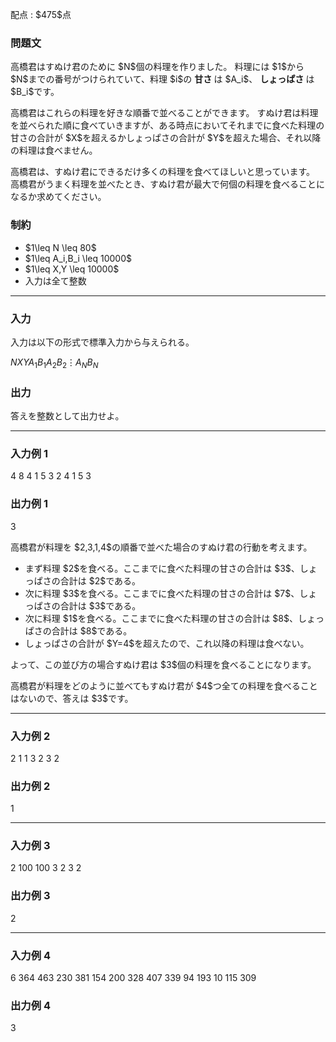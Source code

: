 
<div>

<span>

<span>

<p>
配点 : $475$点
</p>

<div>

<section>

### **問題文**

<p>
高橋君はすぬけ君のために $N$個の料理を作りました。
料理には $1$から $N$までの番号がつけられていて、料理 $i$の
<strong>
甘さ
</strong>
は $A_i$、
<strong>
しょっぱさ
</strong>
は $B_i$です。
</p>

<p>
高橋君はこれらの料理を好きな順番で並べることができます。
すぬけ君は料理を並べられた順に食べていきますが、ある時点においてそれまでに食べた料理の甘さの合計が $X$を超えるかしょっぱさの合計が $Y$を超えた場合、それ以降の料理は食べません。
</p>

<p>
高橋君は、すぬけ君にできるだけ多くの料理を食べてほしいと思っています。
高橋君がうまく料理を並べたとき、すぬけ君が最大で何個の料理を食べることになるか求めてください。
</p>

</section>

</div>

<div>

<section>

### **制約**

<ul>

<li>
$1\leq N \leq 80$
</li>

<li>
$1\leq A_i,B_i \leq 10000$
</li>

<li>
$1\leq X,Y \leq 10000$
</li>

<li>
入力は全て整数
</li>

</ul>

</section>

</div>

---

<div>

<div>

<section>

### **入力**

<p>
入力は以下の形式で標準入力から与えられる。
</p>

<div>

$N$$X$$Y$$A_1$$B_1$$A_2$$B_2$$\vdots$$A_N$$B_N$
</div>

</section>

</div>

<div>

<section>

### **出力**

<p>
答えを整数として出力せよ。
</p>

</section>

</div>

</div>

---

<div>

<section>

### **入力例 1**

<div>

4 8 4
1 5
3 2
4 1
5 3

</div>

</section>

</div>

<div>

<section>

### **出力例 1**

<div>

3

</div>

<p>
高橋君が料理を $2,3,1,4$の順番で並べた場合のすぬけ君の行動を考えます。
</p>

<ul>

<li>
まず料理 $2$を食べる。ここまでに食べた料理の甘さの合計は $3$、しょっぱさの合計は $2$である。
</li>

<li>
次に料理 $3$を食べる。ここまでに食べた料理の甘さの合計は $7$、しょっぱさの合計は $3$である。
</li>

<li>
次に料理 $1$を食べる。ここまでに食べた料理の甘さの合計は $8$、しょっぱさの合計は $8$である。
</li>

<li>
しょっぱさの合計が $Y=4$を超えたので、これ以降の料理は食べない。
</li>

</ul>

<p>
よって、この並び方の場合すぬけ君は $3$個の料理を食べることになります。
</p>

<p>
高橋君が料理をどのように並べてもすぬけ君が $4$つ全ての料理を食べることはないので、答えは $3$です。
</p>

</section>

</div>

---

<div>

<section>

### **入力例 2**

<div>

2 1 1
3 2
3 2

</div>

</section>

</div>

<div>

<section>

### **出力例 2**

<div>

1

</div>

</section>

</div>

---

<div>

<section>

### **入力例 3**

<div>

2 100 100
3 2
3 2

</div>

</section>

</div>

<div>

<section>

### **出力例 3**

<div>

2

</div>

</section>

</div>

---

<div>

<section>

### **入力例 4**

<div>

6 364 463
230 381
154 200
328 407
339 94
193 10
115 309

</div>

</section>

</div>

<div>

<section>

### **出力例 4**

<div>

3

</div>

</section>

</div>

</span>

</span>

</div>
